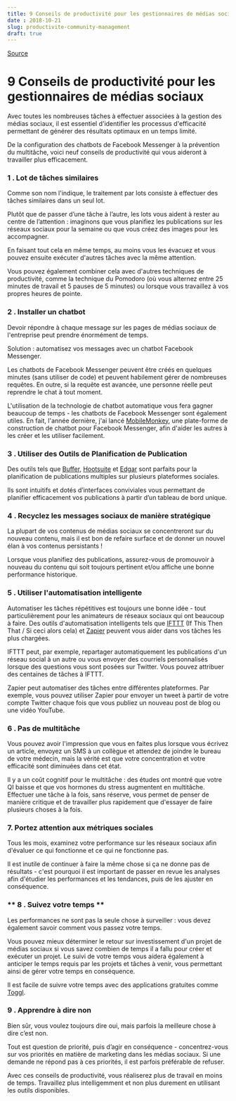 ```yaml
---
title: 9 Conseils de productivité pour les gestionnaires de médias sociaux
date : 2018-10-21
slug: productivite-community-management
draft: true
---
```


[Source](https://www.socialmediatoday.com/news/9-productivity-tips-for-social-media-managers/540164/ "Permalink to 9 Productivity Tips for Social Media Managers")

# 9 Conseils de productivité pour les gestionnaires de médias sociaux

Avec toutes les nombreuses tâches à effectuer associées à la gestion des médias sociaux, il est essentiel d'identifier les processus d'efficacité permettant de générer des résultats optimaux en un temps limité.

De la configuration des chatbots de Facebook Messenger à la prévention du multitâche, voici neuf conseils de productivité qui vous aideront à travailler plus efficacement.

### 1 \. Lot de tâches similaires

Comme son nom l'indique, le traitement par lots consiste à effectuer des tâches similaires dans un seul lot.

Plutôt que de passer d’une tâche à l’autre, les lots vous aident à rester au centre de l’attention : imaginons que vous planifiez les publications sur les réseaux sociaux pour la semaine ou que vous créez des images pour les accompagner.

En faisant tout cela en même temps, au moins vous les évacuez et vous pouvez ensuite exécuter d'autres tâches avec la même attention.

Vous pouvez également combiner cela avec d'autres techniques de productivité, comme la technique du Pomodoro (où vous alternez entre 25 minutes de travail et 5 pauses de 5 minutes) ou lorsque vous travaillez à vos propres heures de pointe.

### 2 \. Installer un chatbot

Devoir répondre à chaque message sur les pages de médias sociaux de l'entreprise peut prendre énormément de temps.

Solution : automatisez vos messages avec un chatbot Facebook Messenger.

Les chatbots de Facebook Messenger peuvent être créés en quelques minutes (sans utiliser de code) et peuvent habilement gérer de nombreuses requêtes. En outre, si la requête est avancée, une personne réelle peut reprendre le chat à tout moment.

L'utilisation de la technologie de chatbot automatique vous fera gagner beaucoup de temps - les chatbots de Facebook Messenger sont également utiles. En fait, l'année dernière, j'ai lancé [MobileMonkey][1], une plate-forme de construction de chatbot pour Facebook Messenger, afin d'aider les autres à les créer et les utiliser facilement.

### 3 \. Utiliser des Outils de Planification de Publication

Des outils tels que [Buffer][2], [Hootsuite][3] et [Edgar][4] sont parfaits pour la planification de publications multiples sur plusieurs plateformes sociales.

Ils sont intuitifs et dotés d’interfaces conviviales vous permettant de planifier efficacement vos publications à partir d’un tableau de bord unique.

### 4 \. Recyclez les messages sociaux de manière stratégique

La plupart de vos contenus de médias sociaux se concentreront sur du nouveau contenu, mais il est bon de refaire surface et de donner un nouvel élan à vos contenus persistants !

Lorsque vous planifiez des publications, assurez-vous de promouvoir à nouveau du contenu qui soit toujours pertinent et/ou affiche une bonne performance historique.

### 5 \. Utiliser l'automatisation intelligente

Automatiser les tâches répétitives est toujours une bonne idée - tout particulièrement pour les animateurs de réseaux sociaux qui ont beaucoup à faire. Des outils d'automatisation intelligents tels que [IFTTT][5] (If This Then That / Si ceci alors cela) et [Zapier][6] peuvent vous aider dans vos tâches les plus chargées.

IFTTT peut, par exemple, repartager automatiquement les publications d'un réseau social à un autre ou vous envoyer des courriels personnalisés lorsque des questions vous sont posées sur Twitter. Vous pouvez attribuer des centaines de tâches à IFTTT.

Zapier peut automatiser des tâches entre différentes plateformes. Par exemple, vous pouvez utiliser Zapier pour envoyer un tweet à partir de votre compte Twitter chaque fois que vous publiez un nouveau post de blog ou une vidéo YouTube.

### 6 \. Pas de multitâche

Vous pouvez avoir l'impression que vous en faites plus lorsque vous écrivez un article, envoyez un SMS à un collègue et attendez de joindre le bureau de votre médecin, mais la vérité est que votre concentration et votre efficacité sont diminuées dans cet état.

Il y a un coût cognitif pour le multitâche : des études ont montré que votre QI baisse et que vos hormones du stress augmentent en multitâche. Effectuer une tâche à la fois, sans réserve, vous permet de penser de manière critique et de travailler plus rapidement que d'essayer de faire plusieurs choses à la fois.

### 7\. Portez attention aux métriques sociales

Tous les mois, examinez votre performance sur les réseaux sociaux afin d'évaluer ce qui fonctionne et ce qui ne fonctionne pas.

Il est inutile de continuer à faire la même chose si ça ne donne pas de résultats - c'est pourquoi il est important de passer en revue les analyses afin d'étudier les performances et les tendances, puis de les ajuster en conséquence.

### ** 8 \. Suivez votre temps **

Les performances ne sont pas la seule chose à surveiller : vous devez également savoir comment vous passez votre temps.

Vous pouvez mieux déterminer le retour sur investissement d'un projet de médias sociaux si vous savez combien de temps il a fallu pour créer et exécuter un projet. Le suivi de votre temps vous aidera également à anticiper le temps requis par les projets et tâches à venir, vous permettant ainsi de gérer votre temps en conséquence.

Il est facile de suivre votre temps avec des applications gratuites comme [Toggl][7].

### 9 \. Apprendre à dire non

Bien sûr, vous voulez toujours dire oui, mais parfois la meilleure chose à dire c’est non.

Tout est question de priorité, puis d’agir en conséquence - concentrez-vous sur vos priorités en matière de marketing dans les médias sociaux. Si une demande ne répond pas à ces priorités, il est parfois préférable de refuser.

Avec ces conseils de productivité, vous réaliserez plus de travail en moins de temps. Travaillez plus intelligemment et non plus durement en utilisant les outils disponibles.

[1]: https://mobilemonkey.com/
[2]: http://www.buffer.com
[3]: https://www.hootsuite.com
[4]: https://meetedgar.com/
[5]: https://ifttt.com/
[6]: https://zapier.com/
[7]: https://toggl.com/toggl-desktop/

